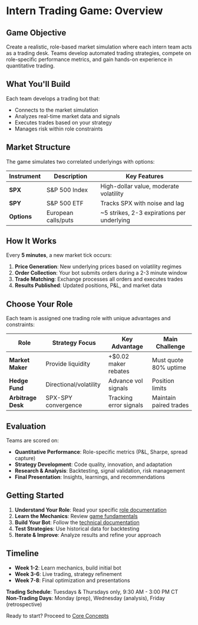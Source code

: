 # Intern Trading Game: Overview

## Game Objective

Create a realistic, role-based market simulation where each intern team acts as a trading desk. Teams develop automated trading strategies, compete on role-specific performance metrics, and gain hands-on experience in quantitative trading.

## What You'll Build

Each team develops a trading bot that:
- Connects to the market simulation
- Analyzes real-time market data and signals
- Executes trades based on your strategy
- Manages risk within role constraints

## Market Structure

The game simulates two correlated underlyings with options:

| Instrument | Description | Key Features |
|------------|-------------|--------------|
| **SPX** | S&P 500 Index | High-dollar value, moderate volatility |
| **SPY** | S&P 500 ETF | Tracks SPX with noise and lag |
| **Options** | European calls/puts | ~5 strikes, 2-3 expirations per underlying |

## How It Works

Every **5 minutes**, a new market tick occurs:

1. **Price Generation**: New underlying prices based on volatility regimes
2. **Order Collection**: Your bot submits orders during a 2-3 minute window
3. **Trade Matching**: Exchange processes all orders and executes trades
4. **Results Published**: Updated positions, P&L, and market data

## Choose Your Role

Each team is assigned one trading role with unique advantages and constraints:

| Role | Strategy Focus | Key Advantage | Main Challenge |
|------|----------------|---------------|----------------|
| **Market Maker** | Provide liquidity | +$0.02 maker rebates | Must quote 80% uptime |
| **Hedge Fund** | Directional/volatility | Advance vol signals | Position limits |
| **Arbitrage Desk** | SPX-SPY convergence | Tracking error signals | Maintain paired trades |

## Evaluation

Teams are scored on:
- **Quantitative Performance**: Role-specific metrics (P&L, Sharpe, spread capture)
- **Strategy Development**: Code quality, innovation, and adaptation
- **Research & Analysis**: Backtesting, signal validation, risk management
- **Final Presentation**: Insights, learnings, and recommendations

## Getting Started

1. **Understand Your Role**: Read your specific [role documentation](roles/)
2. **Learn the Mechanics**: Review [game fundamentals](fundamentals/core-concepts.md)
3. **Build Your Bot**: Follow the [technical documentation](../technical/)
4. **Test Strategies**: Use historical data for backtesting
5. **Iterate & Improve**: Analyze results and refine your approach

## Timeline

- **Week 1-2**: Learn mechanics, build initial bot
- **Week 3-6**: Live trading, strategy refinement
- **Week 7-8**: Final optimization and presentations

**Trading Schedule**: Tuesdays & Thursdays only, 9:30 AM - 3:00 PM CT
**Non-Trading Days**: Monday (prep), Wednesday (analysis), Friday (retrospective)

Ready to start? Proceed to [Core Concepts](fundamentals/core-concepts.md)

